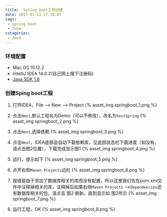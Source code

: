 ```yaml
---
title:  Spring boot工程创建
date: 2017-01-11 17:18:07
tags: 
 - spring boot
 - Java
catagories: 
 - Java
---
```


### 环境配置

 - Mac OS 10.12.2
 - IntelliJ IDEA 14.0.2(自己网上搜下注册码)
 - [Java SDK 1.8](http://www.oracle.com/technetwork/java/javase/downloads/jdk8-downloads-2133151.html)

### 创建Sping boot工程

 1. 打开IDEA，File --> New --> Project
 {% asset_img springboot_1.png %}

 2. 点击`Next`,默认工程名为Demo（可以不修改），改名为`testSpring`
{% asset_img springboot_2.png %}

 3. 点击`Next`,选择依赖 
 {% asset_img springboot_3.png %}
 
 4. 点击`Next`，IDEA底部会自动下载依赖库，见底部状态栏下载进度（如没有，请点击图2位置），下载完成显示图1
 {% asset_img springboot_4.png %}
 
 5. 运行，提示如下
{% asset_img springboot_5.png %}

 6. 点开右侧`Maven Projects`边栏
{% asset_img springboot_6.png %}

 7. 报错是由于添加了数据库相关的库而没有配置，所以这里我们先在pom.xml文件中注释掉相关的库，注释掉后如果右侧`Maven Projects` -->`Dependencies`还有数据库相关的包，请点击 图2 刷新，直到显示如 图2所示
{% asset_img springboot_7.png %}

 8. 运行工程，OK
{% asset_img springboot_8.png %}
